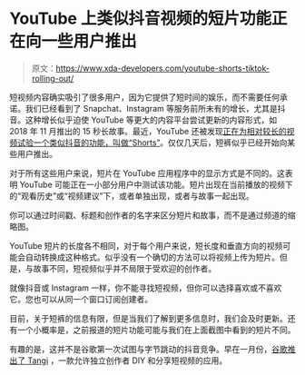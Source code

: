 # YouTube 上类似抖音视频的短片功能正在向一些用户推出

> 原文：<https://www.xda-developers.com/youtube-shorts-tiktok-rolling-out/>

短视频内容确实吸引了很多用户，因为它提供了短时间的娱乐，而不需要任何承诺。我们已经看到了 Snapchat、Instagram 等服务前所未有的增长，尤其是抖音。这种增长似乎迫使 YouTube 等更大的内容平台尝试更新的内容形式，如 2018 年 11 月推出的 15 秒长故事。最近，YouTube 还被发现[正在为相对较长的视频试验一个类似抖音的功能，叫做“Shorts”](https://www.xda-developers.com/youtube-prepares-bedtime-reminders-shorts/)。仅仅几天后，短裤似乎已经开始向某些用户推出。

对于所有这些用户来说，短片在 YouTube 应用程序中的显示方式是不同的。这表明 YouTube 可能正在一小部分用户中测试该功能。短片出现在当前播放的视频下的“观看历史”或“视频建议”下，或者单独出现，或者与故事一起出现。

你可以通过时间戳、标题和创作者的名字来区分短片和故事，而不是通过频道的缩略图。

YouTube 短片的长度各不相同，对于每个用户来说，短长度和垂直方向的视频可能会自动转换成这种格式。似乎没有一个确切的方法可以将视频上传为短片。但是，与故事不同，短视频似乎并不局限于受欢迎的创作者。

就像抖音或 Instagram 一样，你不能寻找短视频，但你可以选择喜欢或不喜欢它。您也可以从同一个窗口订阅创建者。

目前，关于短裤的信息有限，但是当我们了解到更多信息时，我们会及时更新。还有一个小概率是，之前报道的短片功能可能与我们在上面截图中看到的短片不同。

有趣的是，这并不是谷歌第一次试图与字节跳动的抖音竞争。早在一月份，[谷歌推出了 Tangi](https://pocketnow.com/google-launches-tangi-a-short-form-video-app-for-diy-how-tos-and-more) ，一款允许独立创作者 DIY 和分享短视频的应用。